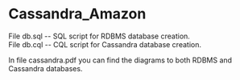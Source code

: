 # Cassandra_Amazon

File db.sql -- SQL script for RDBMS database creation. <br />
File db.cql -- CQL script for Cassandra database creation. <br />

In file cassandra.pdf you can find the diagrams to both RDBMS and Cassandra databases.
